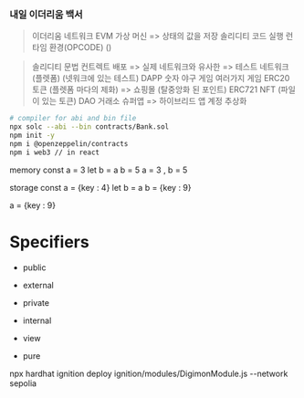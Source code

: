 ### 내일 이더리움 백서
> 이더리움 네트워크
> EVM 가상 머신 => 상태의 값을 저장 솔리디티 코드 실행 런타임 환경(OPCODE) ()


> 솔리디티 문법
> 컨트렉트 배포 => 실제 네트워크와 유사한 => 테스트 네트워크(플렛폼) (넷워크에 있는 테스트)
> DAPP
> 숫자 야구 게임
> 여러가지 게임
> ERC20 토큰 (플렛폼 마다의 제화) => 쇼핑몰 (탈중앙화 된 포인트) 
> ERC721 NFT (파일이 있는 토큰) 
> DAO
> 거래소
> 슈퍼앱 => 하이브리드 앱
> 계정 추상화      

```sh
# compiler for abi and bin file
npx solc --abi --bin contracts/Bank.sol
npm init -y
npm i @openzeppelin/contracts
npm i web3 // in react
```

memory 
const a = 3
let b = a
b = 5
a = 3 , b = 5

storage
const a = {key : 4}
let b = a
b = {key : 9}

a = {key : 9}





# Specifiers

- public 
- external
- private 
- internal


- view
- pure



npx hardhat ignition deploy ignition/modules/DigimonModule.js --network sepolia